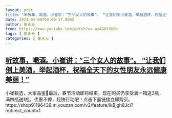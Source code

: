 ```yaml
---
layout: post
title: "听故事，喝酒。小崔讲：”三个女人的故事”。 “让我们倒上美酒，举起酒杯，祝福全天下的女性朋友永远健康美丽！”"
date: 2021-03-08T04:09:17.000Z
author: 崔永元
from: https://www.youtube.com/watch?v=-oxAD653o9w
tags: [ 崔永元 ]
categories: [ 崔永元 ]
---
```

<!--1615176557000-->
[听故事，喝酒。小崔讲：”三个女人的故事”。 “让我们倒上美酒，举起酒杯，祝福全天下的女性朋友永远健康美丽！”](https://www.youtube.com/watch?v=-oxAD653o9w)
------

<div>
小崔甄选，大家品鉴🙏最后，春节活动即将结束，现在购买仍享受满一箱送2瓶，满四瓶送1瓶，优惠不停，赶快行动吧！点击下面链接立即购买。https://shop91196439.m.youzan.com/v2/feature/IkBjgh8Jci?redirect_count=1
</div>
